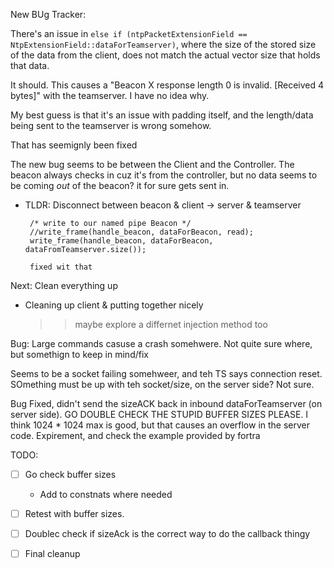 New BUg Tracker:


There's an issue in `else if (ntpPacketExtensionField == NtpExtensionField::dataForTeamserver)`, where the size of the 
stored size of the data from the client, does not match the actual vector size that holds that data. 

It should. This causes a "Beacon X response length 0 is invalid. [Received 4 bytes]" with the teamserver. I have no idea why.

My best guess is that it's an issue with padding itself, and the length/data being sent to the teamserver is wrong somehow.

That has seemignly been fixed

The new bug seems to be between the Client and the Controller. The beacon always checks in cuz it's from the controller, but no data seems
to be coming *out* of the beacon? it for sure gets sent in. 
 - TLDR: Disconnect between beacon & client -> server & teamserver

 		/* write to our named pipe Beacon */
		//write_frame(handle_beacon, dataForBeacon, read);
		write_frame(handle_beacon, dataForBeacon, dataFromTeamserver.size());

        fixed wit that


Next: Clean everything up

 - Cleaning up client & putting together nicely
    >> maybe explore a differnet injection method too


Bug: Large commands casuse a crash somehwere. Not quite sure where, but somethign to keep in mind/fix

Seems to be a socket failing somehweer, and teh TS says connection reset. SOmething must be up with teh socket/size, on the server side? Not sure. 



Bug Fixed, didn't send the sizeACK back in inbound dataForTeamserver (on server side). GO DOUBLE CHECK THE STUPID BUFFER SIZES PLEASE.
I think 1024 * 1024 max is good, but that causes an overflow in the server code. Expirement, and check the example provided by fortra


TODO: 
 - [ ] Go check buffer sizes
	- Add to constnats where needed

 - [ ] Retest with buffer sizes. 

 - [ ] Doublec check if sizeAck is the correct way to do the callback thingy 

 - [ ] Final cleanup
